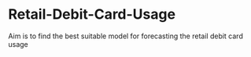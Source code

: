 # Retail-Debit-Card-Usage
Aim is to find the best suitable model for forecasting the retail debit card usage
